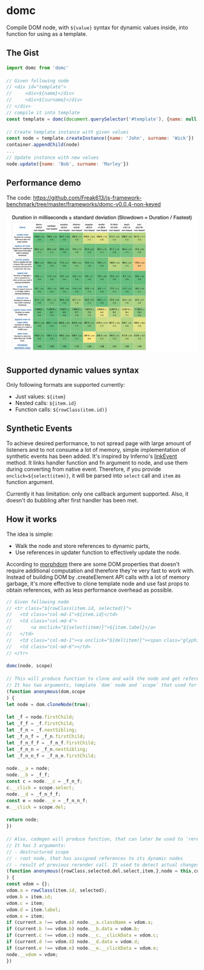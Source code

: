 # domc

Compile DOM node, with `${value}` syntax for dynamic values inside, into function for using as a template.

## The Gist

```javascript
import domc from 'domc'

// Given following node
// <div id="template">
//     <div>${name}</div>
//     <div>${surname}</div>
// </div>
// compile it into template
const template = domc(document.querySelector('#template'), {name: null, surname: null})

// Create template instance with given values
const node = template.createInstance({name: 'John', surname: 'Wick'})
container.appendChild(node)
...
// Update instance with new values
node.update({name: 'Bob', surname: 'Marley'})
```

## Performance demo

The code: https://github.com/Freak613/js-framework-benchmark/tree/master/frameworks/domc-v0.0.4-non-keyed

![Performance](performance.png?raw=true "Performance")


## Supported dynamic values syntax

Only following formats are supported currently:
- Just values: `${item}`
- Nested calls: `${item.id}`
- Function calls: `${rowClass(item.id)}`

## Synthetic Events

To achieve desired performance, to not spread page with large amount of listeners
and to not consume a lot of memory, simple implementation of synthetic events has been added.
It's inspired by Inferno's [linkEvent](https://github.com/infernojs/inferno/blob/master/README.md#linkevent-package-inferno) method.
It links handler function and fn argument to node, and use them during converting from native event.
Therefore, if you provide `onclick=${select(item)}`,
it will be parsed into `select` call and `item` as function argument.

Currently it has limitation: only one callback argument supported.
Also, it doesn't do bubbling after first handler has been met.

## How it works

The idea is simple:
- Walk the node and store references to dynamic parts,
- Use references in updater function to effectively update the node.

According to [morphdom](https://github.com/patrick-steele-idem/morphdom) there are some DOM properties that doesn't require additional computation and therefore they're very fast to work with.
Instead of building DOM by .createElement API calls with a lot of memory garbage, it's more effective to clone template node and use fast props to obtain references, with as less performance overhead as possible.

```javascript
// Given following node
// <tr class="${rowClass(item.id, selected)}">
//   <td class="col-md-1">${item.id}</td>
//   <td class="col-md-4">
//       <a onclick="${select(item)}">${item.label}</a>
//   </td>
//   <td class="col-md-1"><a onclick="${del(item)}"><span class="glyphicon glyphicon-remove" aria-hidden="true"></span></a></td>
//   <td class="col-md-6"></td>
// </tr>

domc(node, scope)

// This will produce function to clone and walk the node and get references to dynamic parts
// It has two arguments, template `dom` node and `scope` that used for synthethic event handlers binding
(function anonymous(dom,scope
) {
let node = dom.cloneNode(true);

let _f = node.firstChild;
let _f_f = _f.firstChild;
let _f_n = _f.nextSibling;
let _f_n_f = _f_n.firstChild;
let _f_n_f_f = _f_n_f.firstChild;
let _f_n_n = _f_n.nextSibling;
let _f_n_n_f = _f_n_n.firstChild;

node.__a = node;
node.__b = _f_f;
const c = node.__c = _f_n_f;
c.__click = scope.select;
node.__d = _f_n_f_f;
const e = node.__e = _f_n_n_f;
e.__click = scope.del;

return node;
})

// Also, codegen will produce function, that can later be used to 'rerender' instance
// It has 3 arguments:
// - destructured scope
// - root node, that has assigned references to its dynamic nodes
// - result of previous rerender call. It used to detect actual changes, something like VDOM.
(function anonymous({rowClass,selected,del,select,item,},node = this,current = node.__vdom || {}
) {
const vdom = {};
vdom.a = rowClass(item.id, selected);
vdom.b = item.id;
vdom.c = item;
vdom.d = item.label;
vdom.e = item;
if (current.a !== vdom.a) node.__a.className = vdom.a;
if (current.b !== vdom.b) node.__b.data = vdom.b;
if (current.c !== vdom.c) node.__c.__clickData = vdom.c;
if (current.d !== vdom.d) node.__d.data = vdom.d;
if (current.e !== vdom.e) node.__e.__clickData = vdom.e;
node.__vdom = vdom;
})
```